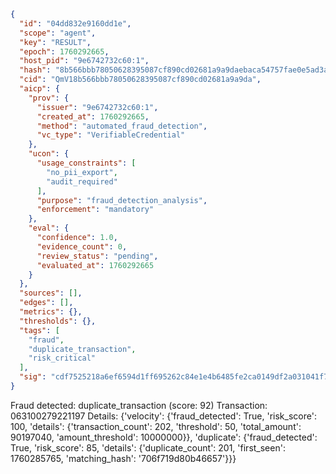 ```json
{
  "id": "04dd832e9160dd1e",
  "scope": "agent",
  "key": "RESULT",
  "epoch": 1760292665,
  "host_pid": "9e6742732c60:1",
  "hash": "8b566bbb78050628395087cf890cd02681a9a9daebaca54757fae0e5ad3accb4",
  "cid": "QmV18b566bbb78050628395087cf890cd02681a9a9da",
  "aicp": {
    "prov": {
      "issuer": "9e6742732c60:1",
      "created_at": 1760292665,
      "method": "automated_fraud_detection",
      "vc_type": "VerifiableCredential"
    },
    "ucon": {
      "usage_constraints": [
        "no_pii_export",
        "audit_required"
      ],
      "purpose": "fraud_detection_analysis",
      "enforcement": "mandatory"
    },
    "eval": {
      "confidence": 1.0,
      "evidence_count": 0,
      "review_status": "pending",
      "evaluated_at": 1760292665
    }
  },
  "sources": [],
  "edges": [],
  "metrics": {},
  "thresholds": {},
  "tags": [
    "fraud",
    "duplicate_transaction",
    "risk_critical"
  ],
  "sig": "cdf7525218a6ef6594d1ff695262c84e1e4b6485fe2ca0149df2a031041f723b"
}
```

Fraud detected: duplicate_transaction (score: 92)
Transaction: 063100279221197
Details: {'velocity': {'fraud_detected': True, 'risk_score': 100, 'details': {'transaction_count': 202, 'threshold': 50, 'total_amount': 90197040, 'amount_threshold': 10000000}}, 'duplicate': {'fraud_detected': True, 'risk_score': 85, 'details': {'duplicate_count': 201, 'first_seen': 1760285765, 'matching_hash': '706f719d80b46657'}}}